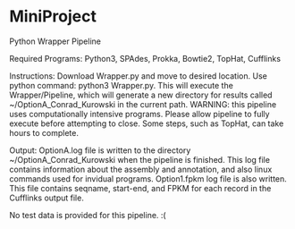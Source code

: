 # MiniProject
Python Wrapper Pipeline

Required Programs: Python3, SPAdes, Prokka, Bowtie2, TopHat, Cufflinks

Instructions: Download Wrapper.py and move to desired location. Use python command: python3 Wrapper.py. This will execute the Wrapper/Pipeline, which will generate a new directory for results called ~/OptionA_Conrad_Kurowski in the current path. 
WARNING: this pipeline uses computationally intensive programs. Please allow pipeline to fully execute before attempting to close. Some steps, such as TopHat, can take hours to complete. 

Output:
OptionA.log file is written to the directory ~/OptionA_Conrad_Kurowski when the pipeline is finished. This log file contains information about the assembly and annotation, and also linux commands used for invidual programs. Option1.fpkm log file is also written. This file contains seqname, start-end, and FPKM for each record in the Cufflinks output file. 

No test data is provided for this pipeline. :(
